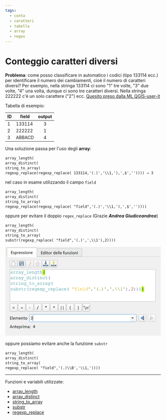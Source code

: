 ```yaml
---
tags:
  - conta
  - caratteri
  - tabella
  - array
  - regex
---
```


# Conteggio caratteri diversi

**Problema**: come posso classificare in automatico i codici (tipo 133114 ecc.) per identificare il numero dei cambiamenti, cioè il numero di caratteri diversi? Per esempio, nella stringa 133114 ci sono "1" tre volte, "3" due volte, "4" una volta, dunque ci sono tre caratteri diversi. Nella stringa 222222 c'è un solo carattere ("2") ecc. [Quesito preso dalla ML QGIS-user-it](http://osgeo-org.1560.x6.nabble.com/calcolatore-di-campi-conteggio-simboli-numeri-lettere-diversi-td5444878.html)


Tabella di esempio:

ID|field|output
--|-----|:----:
1|133114 |3
2|222222 |1
3|ABBACD |4

Una soluzione passa per l'uso degli **array**:

```
array_length(
array_distinct(  
string_to_array(
regexp_replace(regexp_replace( 133114,'(.)','\\1,'),',$','')))) → 3
```

nel caso in esame utilizzando il campo `field`

```
array_length(
array_distinct(  
string_to_array(
regexp_replace(regexp_replace( "field",'(.)','\\1,'),',$',''))))
```

oppure per evitare il doppio `regex_replace` (Grazie **_Andrea Giudiceandrea_**)

```
array_length(
array_distinct(  
string_to_array(
substr(regexp_replace( "field",'(.)',',\\1'),2))))
```

[![screen](../img/esempi/conteggio_caratteri_diversi/img_01.png)](../img/esempi/conteggio_caratteri_diversi/img_01.png)

oppure possiamo evitare anche la funzione `substr`

```
array_length(
array_distinct(  
string_to_array(
regexp_replace( "field",'(.)\\B','\\1,'))))
```

---

Funzioni e variabili utilizzate:

* [array_length](../gr_funzioni/array/array_unico.md#array_length)
* [array_distinct](../gr_funzioni/array/array_unico.md#array_distinct)
* [string_to_array](../gr_funzioni/array/stringhe_di_testo_unico.md#string_to_array)
* [substr](../gr_funzioni/stringhe_di_testo/stringhe_di_testo_unico.md#substr)
* [regexp_replace](../gr_funzioni/stringhe_di_testo/stringhe_di_testo_unico.md#regexp_replace)

